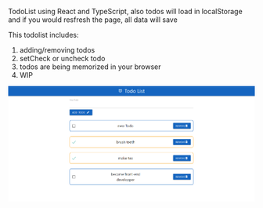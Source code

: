TodoList using React and TypeScript, also todos will load in localStorage and if you would resfresh the page, all data will save

This todolist includes:
1. adding/removing todos
2. setCheck or uncheck todo
3. todos are being memorized in your browser
4. WIP

![preview](https://raw.githubusercontent.com/dehwyy/src/imgSrc/todo.jpg)
